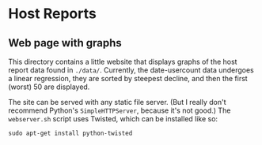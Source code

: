 # Host Reports

## Web page with graphs

This directory contains a little website that displays graphs of the host report data found in `./data/`. Currently, the date-usercount data undergoes a linear regression, they are sorted by steepest decline, and then the first (worst) 50 are displayed.

The site can be served with any static file server. (But I really don't recommend Python's `SimpleHTTPServer`, because it's not good.) The `webserver.sh` script uses Twisted, which can be installed like so:

```
sudo apt-get install python-twisted
```
